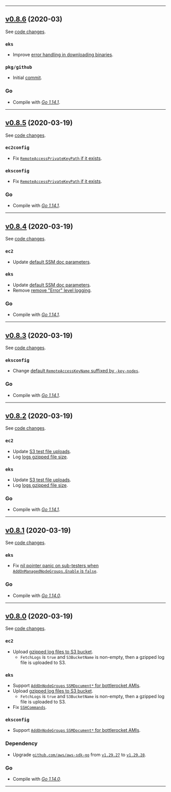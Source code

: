 

<hr>


## [v0.8.6](https://github.com/aws/aws-k8s-tester/releases/tag/v0.8.6) (2020-03)

See [code changes](https://github.com/aws/aws-k8s-tester/compare/v0.8.5...v0.8.6).

### `eks`

- Improve [error handling in downloading binaries](https://github.com/aws/aws-k8s-tester/commit/).

### `pkg/github`

- Initial [commit](https://github.com/aws/aws-k8s-tester/commit/).

### Go

- Compile with [*Go 1.14.1*](https://golang.org/doc/devel/release.html#go1.14).


<hr>


## [v0.8.5](https://github.com/aws/aws-k8s-tester/releases/tag/v0.8.5) (2020-03-19)

See [code changes](https://github.com/aws/aws-k8s-tester/compare/v0.8.4...v0.8.5).

### `ec2config`

- Fix [`RemoteAccessPrivateKeyPath` if it exists](https://github.com/aws/aws-k8s-tester/commit/de80c0d62dd07be980d487e9631f33377c5a27c1).

### `eksconfig`

- Fix [`RemoteAccessPrivateKeyPath` if it exists](https://github.com/aws/aws-k8s-tester/commit/de80c0d62dd07be980d487e9631f33377c5a27c1).

### Go

- Compile with [*Go 1.14.1*](https://golang.org/doc/devel/release.html#go1.14).


<hr>


## [v0.8.4](https://github.com/aws/aws-k8s-tester/releases/tag/v0.8.4) (2020-03-19)

See [code changes](https://github.com/aws/aws-k8s-tester/compare/v0.8.3...v0.8.4).

### `ec2`

- Update [default SSM doc parameters](https://github.com/aws/aws-k8s-tester/commit/bafdba80410d4d5c48c292518cf09f4872bb9c6f).

### `eks`

- Update [default SSM doc parameters](https://github.com/aws/aws-k8s-tester/commit/bafdba80410d4d5c48c292518cf09f4872bb9c6f).
- Remove [remove "Error" level logging](https://github.com/aws/aws-k8s-tester/commit/6204c255ee9587cdd6f940ddd5c0f64c3c03ffc1).

### Go

- Compile with [*Go 1.14.1*](https://golang.org/doc/devel/release.html#go1.14).


<hr>


## [v0.8.3](https://github.com/aws/aws-k8s-tester/releases/tag/v0.8.3) (2020-03-19)

See [code changes](https://github.com/aws/aws-k8s-tester/compare/v0.8.2...v0.8.3).

### `eksconfig`

- Change [default `RemoteAccessKeyName` suffixed by `-key-nodes`](https://github.com/aws/aws-k8s-tester/commit/92292eb2f3159a9ebb37af134a86ec66a67de26b).

### Go

- Compile with [*Go 1.14.1*](https://golang.org/doc/devel/release.html#go1.14).


<hr>


## [v0.8.2](https://github.com/aws/aws-k8s-tester/releases/tag/v0.8.2) (2020-03-19)

See [code changes](https://github.com/aws/aws-k8s-tester/compare/v0.8.1...v0.8.2).

### `ec2`

- Update [S3 test file uploads](https://github.com/aws/aws-k8s-tester/commit/167fcfab94e095714809c970bb77c1789e8b2d69).
- Log [logs gzipped file size](https://github.com/aws/aws-k8s-tester/commit/d7adefe366ea4975f1445882f6df2be13b44dc5b).

### `eks`

- Update [S3 test file uploads](https://github.com/aws/aws-k8s-tester/commit/167fcfab94e095714809c970bb77c1789e8b2d69).
- Log [logs gzipped file size](https://github.com/aws/aws-k8s-tester/commit/d7adefe366ea4975f1445882f6df2be13b44dc5b).

### Go

- Compile with [*Go 1.14.1*](https://golang.org/doc/devel/release.html#go1.14).


<hr>



## [v0.8.1](https://github.com/aws/aws-k8s-tester/releases/tag/v0.8.1) (2020-03-19)

See [code changes](https://github.com/aws/aws-k8s-tester/compare/v0.8.0...v0.8.1).

### `eks`

- Fix [nil pointer panic on sub-testers when `AddOnManagedNodeGroups.Enable` is `false`](https://github.com/aws/aws-k8s-tester/commit/0a28f7c3ed98b4ddbaed2a760057011ef42416b2).

### Go

- Compile with [*Go 1.14.0*](https://golang.org/doc/devel/release.html#go1.14).


<hr>


## [v0.8.0](https://github.com/aws/aws-k8s-tester/releases/tag/v0.8.0) (2020-03-19)

See [code changes](https://github.com/aws/aws-k8s-tester/compare/v0.7.8...v0.8.0).

### `ec2`

- Upload [gzipped log files to S3 bucket](https://github.com/aws/aws-k8s-tester/commit/7290e32e56920eba9ed3cd29adbe076acfe71490).
  - `FetchLogs` is `true` and `S3BucketName` is non-empty, then a gzipped log file is uploaded to S3.

### `eks`

- Support [`AddOnNodeGroups` `SSMDocument*` for bottlerocket AMIs](https://github.com/aws/aws-k8s-tester/commit/5ddb73b26debb8858380a2c9f31c942f9537f0f8).
- Upload [gzipped log files to S3 bucket](https://github.com/aws/aws-k8s-tester/commit/7290e32e56920eba9ed3cd29adbe076acfe71490).
  - `FetchLogs` is `true` and `S3BucketName` is non-empty, then a gzipped log file is uploaded to S3.
- Fix [`SSHCommands`](https://github.com/aws/aws-k8s-tester/commit/c9841693c8b5efb70012630a7f2a0d5f21e9fdf6).

### `eksconfig`

- Support [`AddOnNodeGroups` `SSMDocument*` for bottlerocket AMIs](https://github.com/aws/aws-k8s-tester/commit/b7a37a18dcbe1f0ecbc519c92260e3def26e9135).

### Dependency

- Upgrade [`github.com/aws/aws-sdk-go`](https://github.com/aws/aws-sdk-go/releases) from [`v1.29.27`](https://github.com/aws/aws-sdk-go/releases/tag/v1.29.27) to [`v1.29.28`](https://github.com/aws/aws-sdk-go/releases/tag/v1.29.28).

### Go

- Compile with [*Go 1.14.0*](https://golang.org/doc/devel/release.html#go1.14).


<hr>

